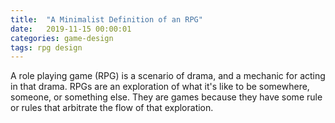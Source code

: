 ```yaml
---
title:  "A Minimalist Definition of an RPG"
date:   2019-11-15 00:00:01
categories: game-design
tags: rpg design
---
```

A role playing game (RPG) is a scenario of drama, and a mechanic for acting in that drama. RPGs are an exploration of what it's like to be somewhere, someone, or something else. They are games because they have some rule or rules that arbitrate the flow of that exploration.
